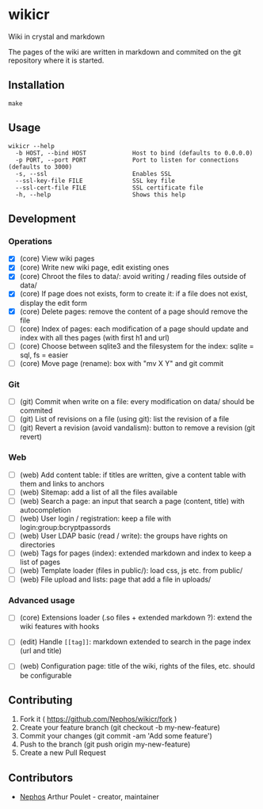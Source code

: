 # wikicr

Wiki in crystal and markdown

The pages of the wiki are written in markdown and commited on the git repository where it is started.

## Installation

    make

## Usage

    wikicr --help
      -b HOST, --bind HOST             Host to bind (defaults to 0.0.0.0)
      -p PORT, --port PORT             Port to listen for connections (defaults to 3000)
      -s, --ssl                        Enables SSL
      --ssl-key-file FILE              SSL key file
      --ssl-cert-file FILE             SSL certificate file
      -h, --help                       Shows this help

## Development

### Operations

  * [x] (core) View wiki pages
  * [x] (core) Write new wiki page, edit existing ones
  * [x] (core) Chroot the files to data/: avoid writing / reading files outside of data/
  * [x] (core) If page does not exists, form to create it: if a file does not exist, display the edit form
  * [x] (core) Delete pages: remove the content of a page should remove the file
  * [ ] (core) Index of pages: each modification of a page should update and index with all thes pages (with first h1 and url)
  * [ ] (core) Choose between sqlite3 and the filesystem for the index: sqlite = sql, fs = easier
  * [ ] (core) Move page (rename): box with "mv X Y" and git commit

### Git

  * [ ] (git)  Commit when write on a file: every modification on data/ should be commited
  * [ ] (git)  List of revisions on a file (using git): list the revision of a file
  * [ ] (git)  Revert a revision (avoid vandalism): button to remove a revision (git revert)

### Web

  * [ ] (web)  Add content table: if titles are written, give a content table with them and links to anchors
  * [ ] (web)  Sitemap: add a list of all the files available
  * [ ] (web)  Search a page: an input that search a page (content, title) with autocompletion
  * [ ] (web)  User login / registration: keep a file with login:group:bcryptpassords
  * [ ] (web)  User LDAP basic (read / write): the groups have rights on directories
  * [ ] (web)  Tags for pages (index): extended markdown and index to keep a list of pages
  * [ ] (web)  Template loader (files in public/): load css, js etc. from public/
  * [ ] (web)  File upload and lists: page that add a file in uploads/

### Advanced usage

  * [ ] (core) Extensions loader (.so files + extended markdown ?): extend the wiki features with hooks
  * [ ] (edit) Handle `[[tag]]`: markdown extended to search in the page index (url and title)
  * [ ] (web)  Configuration page: title of the wiki, rights of the files, etc. should be configurable


## Contributing

1. Fork it ( https://github.com/Nephos/wikicr/fork )
2. Create your feature branch (git checkout -b my-new-feature)
3. Commit your changes (git commit -am 'Add some feature')
4. Push to the branch (git push origin my-new-feature)
5. Create a new Pull Request

## Contributors

- [Nephos](https://github.com/Nephos) Arthur Poulet - creator, maintainer
